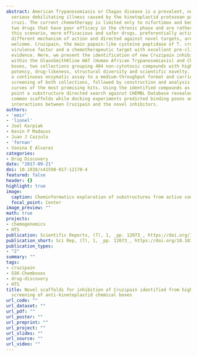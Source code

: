 ```yaml
---
abstract: American Trypanosomiasis or Chagas disease is a prevalent, neglected and
  serious debilitating illness caused by the kinetoplastid protozoan parasite Trypanosoma
  cruzi. The current chemotherapy is limited only to nifurtimox and benznidazole,
  two drugs that have poor efficacy in the chronic phase and are rather toxic. In
  this scenario, more efficacious and safer drugs, preferentially acting through a
  different mechanism of action and directed against novel targets, are particularly
  welcome. Cruzipain, the main papain-like cysteine peptidase of T. cruzi, is an important
  virulence factor and a chemotherapeutic target with excellent pre-clinical validation
  evidence. Here, we present the identification of new Cruzipain inhibitory scaffolds
  within the GlaxoSmithKline HAT (Human African Trypanosomiasis) and Chagas chemical
  boxes, two collections grouping 404 non-cytotoxic compounds with high antiparasitic
  potency, drug-likeness, structural diversity and scientific novelty. We have adapted
  a continuous enzymatic assay to a medium-throughput format and carried out a primary
  screening of both collections, followed by construction and analysis of dose-response
  curves of the most promising hits. Using the identified compounds as a starting
  point a substructure directed search against CHEMBL Database revealed plausible
  common scaffolds while docking experiments predicted binding poses and specific
  interactions between Cruzipain and the novel inhibitors.
authors:
- 'emir'
- 'lionel'
- Joel Karpiak
- Kevin P Madauss
- Juan J Cazzulo
- 'fernan'
- Vanina E Alvarez
categories:
- Drug Discovery
date: "2017-09-21"
doi: 10.1038/s41598-017-12170-4
featured: false
header: {}
highlight: true
image:
  caption: Cheminformatics exploration of substructures from active compounds by [@lionel](/authors/lionel)
  focal_point: Center
image_preview: ""
math: true
projects:
- chemogenomics
- HTS
publication: Scientific Reports, (7), 1, _pp. 12073_, https://doi.org/10.1038/s41598-017-12170-4
publication_short: Sci Rep, (7), 1, _pp. 12073_, https://doi.org/10.1038/s41598-017-12170-4
publication_types:
- "2"
summary: ""
tags:
- cruzipain
- GSK-Chemboxes
- drug-discovery
- HTS
title: Novel scaffolds for inhibition of Cruzipain identified from high-throughput
  screening of anti-kinetoplastid chemical boxes
url_code: ""
url_dataset: ""
url_pdf: ""
url_poster: ""
url_preprint: ""
url_project: ""
url_slides: ""
url_source: ""
url_video: ""
---
```

